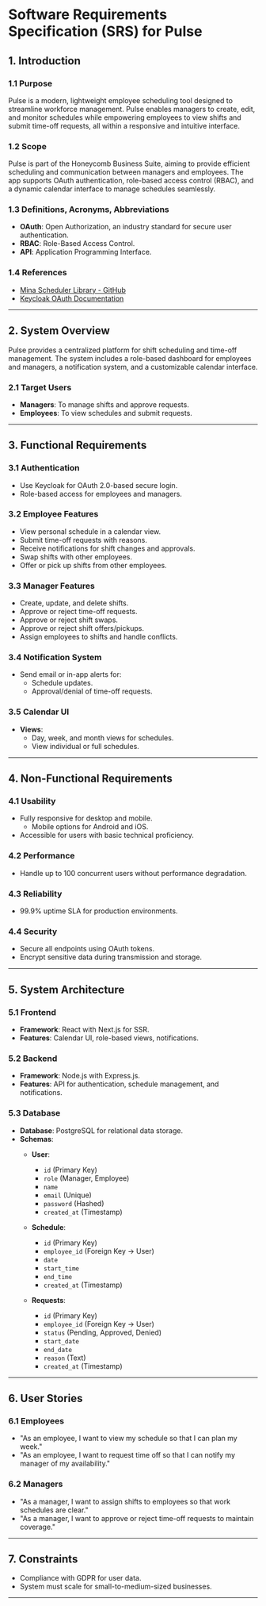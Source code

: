 # Software Requirements Specification (SRS) for Pulse

## 1. Introduction

### 1.1 Purpose  
Pulse is a modern, lightweight employee scheduling tool designed to streamline workforce management. Pulse enables managers to create, edit, and monitor schedules while empowering employees to view shifts and submit time-off requests, all within a responsive and intuitive interface.

### 1.2 Scope  
Pulse is part of the Honeycomb Business Suite, aiming to provide efficient scheduling and communication between managers and employees. The app supports OAuth authentication, role-based access control (RBAC), and a dynamic calendar interface to manage schedules seamlessly.

### 1.3 Definitions, Acronyms, Abbreviations  
- **OAuth**: Open Authorization, an industry standard for secure user authentication.  
- **RBAC**: Role-Based Access Control.  
- **API**: Application Programming Interface.  

### 1.4 References  
- [Mina Scheduler Library - GitHub](https://github.com/Mina-Massoud/next-ui-full-calendar)  
- [Keycloak OAuth Documentation](https://www.keycloak.org/documentation)

---

## 2. System Overview  
Pulse provides a centralized platform for shift scheduling and time-off management. The system includes a role-based dashboard for employees and managers, a notification system, and a customizable calendar interface.

### 2.1 Target Users  
- **Managers**: To manage shifts and approve requests.  
- **Employees**: To view schedules and submit requests.  

---

## 3. Functional Requirements  

### 3.1 Authentication  
- Use Keycloak for OAuth 2.0-based secure login.  
- Role-based access for employees and managers.

### 3.2 Employee Features  
- View personal schedule in a calendar view.  
- Submit time-off requests with reasons.  
- Receive notifications for shift changes and approvals.  
- Swap shifts with other employees.  
- Offer or pick up shifts from other employees.  

### 3.3 Manager Features  
- Create, update, and delete shifts.  
- Approve or reject time-off requests.  
- Approve or reject shift swaps.  
- Approve or reject shift offers/pickups.  
- Assign employees to shifts and handle conflicts.

### 3.4 Notification System  
- Send email or in-app alerts for:
  - Schedule updates.  
  - Approval/denial of time-off requests.  

### 3.5 Calendar UI  
- **Views**:
  - Day, week, and month views for schedules.  
  - View individual or full schedules.  

---

## 4. Non-Functional Requirements  

### 4.1 Usability  
- Fully responsive for desktop and mobile.
  - Mobile options for Android and iOS.  
- Accessible for users with basic technical proficiency.

### 4.2 Performance  
- Handle up to 100 concurrent users without performance degradation.

### 4.3 Reliability  
- 99.9% uptime SLA for production environments.

### 4.4 Security  
- Secure all endpoints using OAuth tokens.  
- Encrypt sensitive data during transmission and storage.  

---

## 5. System Architecture  

### 5.1 Frontend  
- **Framework**: React with Next.js for SSR.  
- **Features**: Calendar UI, role-based views, notifications.  

### 5.2 Backend  
- **Framework**: Node.js with Express.js.  
- **Features**: API for authentication, schedule management, and notifications.

### 5.3 Database  
- **Database**: PostgreSQL for relational data storage.  
- **Schemas**:  
  - **User**:  
    - `id` (Primary Key)  
    - `role` (Manager, Employee)  
    - `name`  
    - `email` (Unique)  
    - `password` (Hashed)  
    - `created_at` (Timestamp)  

  - **Schedule**:  
    - `id` (Primary Key)  
    - `employee_id` (Foreign Key → User)  
    - `date`  
    - `start_time`  
    - `end_time`  
    - `created_at` (Timestamp)  

  - **Requests**:  
    - `id` (Primary Key)  
    - `employee_id` (Foreign Key → User)  
    - `status` (Pending, Approved, Denied)  
    - `start_date`  
    - `end_date`  
    - `reason` (Text)  
    - `created_at` (Timestamp)  

---

## 6. User Stories  

### 6.1 Employees  
- "As an employee, I want to view my schedule so that I can plan my week."  
- "As an employee, I want to request time off so that I can notify my manager of my availability."

### 6.2 Managers  
- "As a manager, I want to assign shifts to employees so that work schedules are clear."  
- "As a manager, I want to approve or reject time-off requests to maintain coverage."

---

## 7. Constraints  
- Compliance with GDPR for user data.  
- System must scale for small-to-medium-sized businesses.  

---
